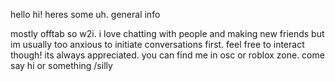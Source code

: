 hello hi! heres some uh. general info

mostly offtab so w2i. i love chatting with people and making new friends but im usually too anxious to initiate conversations first. feel free to interact though! its always appreciated. you can find me in osc or roblox zone. come say hi or something /silly
